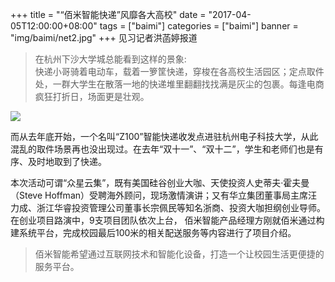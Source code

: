 +++
title = "“佰米智能快递”风靡各大高校"
date = "2017-04-05T12:00:00+08:00"
tags = ["baimi"]
categories = ["baimi"]
banner = "img/baimi/net2.jpg"
+++
见习记者洪菡婷报道   
>在杭州下沙大学城总能看到这样的景象:    
快递小哥骑着电动车，载着一箩筐快递，穿梭在各高校生活园区；定点取件处，一群大学生在散落一地的快递堆里翻翻找找满是灰尘的包裹。每逢电商疯狂打折日，场面更是壮观。 　　

![](img/baimi/net2.jpg)


而从去年底开始，一个名叫“Z100”智能快递收发点进驻杭州电子科技大学，从此混乱的取件场景再也没出现过。在去年“双十一”、“双十二”，学生和老师们也是有序、及时地取到了快递。 　 

本次活动可谓“众星云集”，既有美国硅谷创业大咖、天使投资人史蒂夫·霍夫曼（Steve Hoffman）受聘海外顾问，现场激情演讲；又有华立集团董事局主席汪力成、浙江华睿投资管理公司董事长宗佩民等知名浙商、投资大咖担纲创业导师。在创业项目路演中，9支项目团队依次上台， 佰米智能产品经理方刚就佰米通过构建系统平台，完成校园最后100米的相关配送服务等内容进行了项目介绍。   

> 佰米智能希望通过互联网技术和智能化设备，打造一个让校园生活更便捷的服务平台。